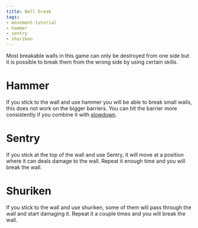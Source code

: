 ```yaml
---
title: Wall break
tags:
- movement-tutorial
- hammer
- sentry
- shuriken
---
```


Most breakable walls in this game can only be destroyed from one side but it is possible to break them from the wrong side by using certain skills.

# Hammer

If you stick to the wall and use hammer you will be able to break small walls, this does not work on the bigger barriers.
You can hit the barrier more consistently if you combine it with [slowdown](/tutorials/slowdown).

<youtube-video id="3jVJEs8DfqQ"></youtube-video>

# Sentry

If you stick at the top of the wall and use Sentry, it will move at a position where it can deals damage to the wall. Repeat it enough time and you will break the wall.

<youtube-video id="U7oZhL2jEFM"></youtube-video>

# Shuriken

If you stick to the wall and use shuriken, some of them will pass through the wall and start damaging it. Repeat it a couple times and you will break the wall.

<youtube-video id="cEyss2gINIg"></youtube-video>
